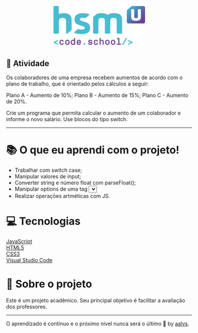 <div align='center'>
<img src=".github/logo.png" width='250'>
</div>

## 🚀 Atividade

Os colaboradores de uma empresa recebem aumentos de acordo com o plano de trabalho, que é orientado pelos cálculos a seguir:

Plano A - Aumento de 10%;
Plano B - Aumento de 15%;
Plano C - Aumento de 20%.

Crie um programa que permita calcular o aumento de um colaborador e informe o novo salário. Use blocos do tipo switch.

---

# 📚 O que eu aprendi com o projeto!

- Trabalhar com switch case;
- Manipular valores de input;
- Converter string e número float com parseFloat();
- Manipular options de uma tag <select>;
- Realizar operações artméticas com JS.

# 💻 Tecnologias

<a href='https://www.javascript.com/'>JavaScript</a>
<br/>
<a href='https://www.w3schools.com/html/'>HTML5</a>
<br/>
<a href='https://www.w3schools.com/css/'>CSS3</a>
<br/>
<a href='https://code.visualstudio.com/'>Visual Studio Code</a>
<br/>

# 📝 Sobre o projeto

Este é um projeto acadêmico. Seu principal objetivo é facilitar a avaliação dos professores.

---

O aprendizado é contínuo e o próximo nível nunca será o último 🚀 by [aalvs](https://app.rocketseat.com.br/me/aalvs).